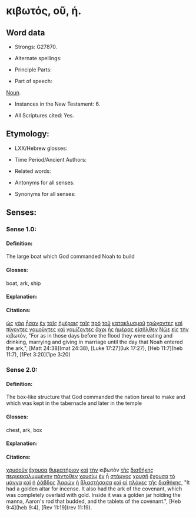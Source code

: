 # κιβωτός, οῦ, ἡ.

<!-- Status: S2=Needs2ndReview -->
<!-- Lexica used for edits: BDAG, FFM, LN, BN, A-S -->

## Word data

* Strongs: G27870.


* Alternate spellings:

* Principle Parts: 

* Part of speech: 

[Noun](http://ugg.readthedocs.io/en/latest/noun.html).

* Instances in the New Testament: 6.

* All Scriptures cited: Yes.

## Etymology: 

* LXX/Hebrew glosses: 

* Time Period/Ancient Authors: 

* Related words: 

* Antonyms for all senses:

* Synonyms for all senses: 

## Senses:

### Sense 1.0:

#### Definition: 

The large boat which God commanded Noah to build

#### Glosses:

boat, ark, ship

#### Explanation:

#### Citations:

[ὡς](../G56130/01.md) [γὰρ](../G10630/01.md) [ἦσαν](../G99999/01.md) [ἐν](../G17220/01.md) [ταῖς](../G35880/01.md) [ἡμέραις](../G22500/01.md) [ταῖς](../G35880/01.md) [πρὸ](../G42530/01.md) [τοῦ](../G35880/01.md) [κατακλυσμοῦ](../G26270/01.md) [τρώγοντες](../G51760/01.md) [καὶ](../G25320/01.md) [πίνοντες](../G40950/01.md) [γαμοῦντες](../G10600/01.md) [καὶ](../G25320/01.md) [γαμίζοντες](../G10610/01.md) [ἄχρι](../G08910/01.md) [ἧς](../G37390/01.md) [ἡμέρας](../G22500/01.md) [εἰσῆλθεν](../G15250/01.md) [Νῶε](../G35750/01.md) [εἰς](../G15190/01.md) [τὴν](../G35880/01.md) κιβωτόν, 
"For as in those days before the flood they were eating and drinking, marrying and giving in marriage until the day that Noah entered the ark,", 
[Matt 24:38](mat 24:38),  [Luke 17:27](luk 17:27),  [Heb 11:7](heb 11:7),  [1Pet 3:20](1pe 3:20)


### Sense 2.0:

#### Definition: 

The box-like structure that God commanded the nation Isreal to make and which was kept in the tabernacle and later in the temple

#### Glosses:

chest, ark, box

#### Explanation:

#### Citations:

[χρυσοῦν](../G55520/01.md) [ἔχουσα](../G21920/01.md) [θυμιατήριον](../G23690/01.md) [καὶ](../G25320/01.md) [τὴν](../G35880/01.md) κιβωτὸν [τῆς](../G35880/01.md) [διαθήκης](../G12420/01.md) [περικεκαλυμμένην](../G40280/01.md) [πάντοθεν](../G38400/01.md) [χρυσίῳ](../G55530/01.md) [ἐν](../G17220/01.md) [ᾗ](../G37390/01.md) [στάμνος](../G47130/01.md) [χρυσῆ](../G55520/01.md) [ἔχουσα](../G21920/01.md) [τὸ](../G35880/01.md) [μάννα](../G31310/01.md) [καὶ](../G25320/01.md) [ἡ](../G35880/01.md) [ῥάβδος](../G44640/01.md) [Ἀαρὼν](../G00020/01.md) [ἡ](../G35880/01.md) [βλαστήσασα](../G09850/01.md) [καὶ](../G25320/01.md) [αἱ](../G35880/01.md) [πλάκες](../G41090/01.md) [τῆς](../G35880/01.md) [διαθήκης](../G12420/01.md), 
"It had a golden altar for incense. It also had the ark of the covenant, which was completely overlaid with gold. Inside it was a golden jar holding the manna, Aaron's rod that budded, and the tablets of the covenant.", 
[Heb 9:4](heb 9:4),  [Rev 11:19](rev 11:19).
